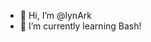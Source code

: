 - 👋 Hi, I’m @lynArk
- 🌱 I’m currently learning Bash! 


<!---
lynArk/lynArk is a ✨ special ✨ repository because its `README.md` (this file) appears on your GitHub profile.
You can click the Preview link to take a look at your changes.
--->
